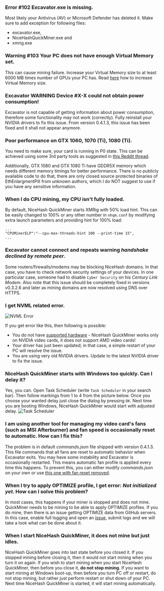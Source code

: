 ### Error #102 Excavator.exe is missing.
Most likely your Antivirus (AV) or Microsoft Defender has deleted it. Make sure to add exception for following files:
* excavator.exe,
* NiceHashQuickMiner.exe and
* xmrig.exe


### Warning #103 Your PC does not have enough Virtual Memory set. 
This can cause mining failure. Increase your Virtual Memory size to at least 6000 MB times number of GPUs your PC has. Read [here](https://www.nicehash.com/blog/post/how-to-increase-virtual-memory-on-windows) how to increase Virtual Memory size.


### Excavator WARNING Device #X-X could not obtain power consumption!
Excavator is not capable of getting information about power consumption, therefore some functionality may not work (correctly). Fully reinstall your NVIDIA drivers to fix this issue. From version 0.4.1.3, this issue has been fixed and it shall not appear anymore.


### Poor performance on GTX 1060, 1070 (Ti), 1080 (Ti).
You need to make sure, your card is running in P0 state. This can be achieved using some 3rd party tools as suggested in [this Reddit thread](https://www.reddit.com/r/RenderToken/comments/9w2rd9/how_to_use_maximum_p0_power_state_with_nvidia/).

Additionally, GTX 1080 and GTX 1080 Ti have GDDR5X memory which needs different memory timings for better performance. There is no publicly available code to do that, there are only closed source protected binaries of EthEnlargmentPill from unknown authors, which I do NOT suggest to use if you have any sensitive information.


### When I do CPU mining, my CPU isn't fully loaded.
By default, NiceHash QuickMiner starts XMRig with 50% load hint. This can be easily changed to 100% or any other number in `nhqm.conf` by modifying extra launch parameters and providing hint for 100% load:
```
...
"CPUMinerELP":"--cpu-max-threads-hint 100 --print-time 15",
...
```


### Excavator cannot connect and repeats warning _handshake declined by remote peer_.

Some routers/firewalls/modems may be blocking NiceHash domains. In that case, you have to check network security settings of your devices. In one particular case, someone had to disable `Cyber Security` on his _Century Link Modem_. Also note that this issue should be completely fixed in versions v0.3.2.6 and later as mining domains are now resolved using DNS over HTTPS.


### I get NVML related error.
![NVML Error](https://github.com/nicehash/NiceHashQuickMiner/blob/main/images/nvml_error.png?raw=true)

If you get error like this, then following is possible:
- You do not have [supported hardware](https://github.com/nicehash/NiceHashQuickMiner/wiki/Supported-hardware) - NiceHash QuickMiner works only on NVIDIA video cards, it does not support AMD video cards!
- Your driver has just been updated; in that case, a simple restart of your PC will resolve the issue.
- You are using very old NVIDIA drivers. Update to the latest NVIDIA driver to fix the issue.


### NiceHash QuickMiner starts with Windows too quickly. Can I delay it?
Yes, you can. Open Task Scheduler (write `Task Scheduler` in your search bar). Then follow markings from 1 to 4 from the picture below. Once you choose your wanted delay just close the dialog by pressing `OK`. Next time you are booting Windows, NiceHash QuickMiner would start with adjusted delay.
![Task Scheduler](https://github.com/nicehash/NiceHashQuickMiner/blob/main/images/ts_delay.png?raw=true)


### I am using another tool for managing my video card's fans (such as MSI Afterburner) and fan speed is occasionally reset to automatic. How can I fix this?
The problem is in default _commands.json_ file shipped with version 0.4.1.3. This file commands that all fans are reset to automatic behavior when Excavator exits. You may have some instability and Excavator is occasionally restarted. This means automatic fan profile is applied every time this happens. To prevent this, you can either modify _commands.json_ on your own or use [this one with fan reset removed](https://github.com/nicehash/NiceHashQuickMiner/blob/main/optimize/default_commands.json).


### When I try to apply OPTIMIZE profile, I get error: _Not initialized yet_. How can I solve this problem?
In most cases, this happens if your miner is stopped and does not mine. QuickMiner needs to be mining to be able to apply OPTIMIZE profiles. If you do mine, then there is an issue getting OPTIMIZE data from GitHub servers. In this case, enable full logging and open an [issue](https://github.com/nicehash/NiceHashQuickMiner/issues), submit logs and we will take a look what can be done about it.


### When I start NiceHash QuickMiner, it does not mine but just idles.
NiceHash QuickMiner goes into last state before you closed it. If you stopped mining before closing it, then it would not start mining when you turn it on again. If you wish to start mining when you start NiceHash QuickMiner, then before you close it, **do not stop mining**. If you want to start mining at Windows boot-up, then before you turn PC off or restart, do not stop mining, but rather just perform restart or shut down of your PC. Next time NiceHash QuickMiner is started, it will start mining automatically.